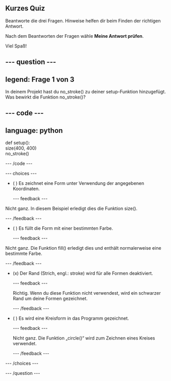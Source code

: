 ## Kurzes Quiz

Beantworte die drei Fragen. Hinweise helfen dir beim Finden der richtigen Antwort.

Nach dem Beantworten der Fragen wähle **Meine Antwort prüfen**.

Viel Spaß!

--- question ---
---
legend: Frage 1 von 3
---
In deinem Projekt hast du no_stroke() zu deiner setup-Funktion hinzugefügt. Was bewirkt die Funktion no_stroke()?

--- code ---
---
language: python
---

def setup():   
  size(400, 400)      
  no_stroke()

--- /code ---

--- choices ---

- ( ) Es zeichnet eine Form unter Verwendung der angegebenen Koordinaten.

  --- feedback ---

Nicht ganz. In diesem Beispiel erledigt dies die Funktion size().

  --- /feedback ---

- ( ) Es füllt die Form mit einer bestimmten Farbe.

  --- feedback ---

Nicht ganz. Die Funktion fill() erledigt dies und enthält normalerweise eine bestimmte Farbe.

  --- /feedback ---

- (x) Der Rand (Strich, engl.: stroke) wird für alle Formen deaktiviert.

  --- feedback ---

  Richtig. Wenn du diese Funktion nicht verwendest, wird ein schwarzer Rand um deine Formen gezeichnet.

  --- /feedback ---

- ( ) Es wird eine Kreisform in das Programm gezeichnet.

  --- feedback ---

  Nicht ganz. Die Funktion „circle()“ wird zum Zeichnen eines Kreises verwendet.

  --- /feedback ---

--- /choices ---

--- /question ---
